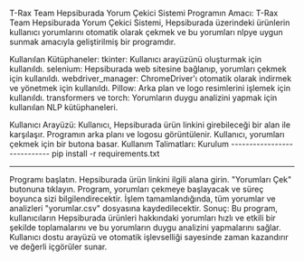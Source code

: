 T-Rax Team Hepsiburada Yorum Çekici Sistemi
Programın Amacı:
T-Rax Team Hepsiburada Yorum Çekici Sistemi, Hepsiburada üzerindeki ürünlerin kullanıcı yorumlarını otomatik olarak çekmek ve bu yorumları nlpye uygun sunmak amacıyla geliştirilmiş bir programdır.

Kullanılan Kütüphaneler:
tkinter: Kullanıcı arayüzünü oluşturmak için kullanıldı.
selenium: Hepsiburada web sitesine bağlanıp, yorumları çekmek için kullanıldı.
webdriver_manager: ChromeDriver'ı otomatik olarak indirmek ve yönetmek için kullanıldı.
Pillow: Arka plan ve logo resimlerini işlemek için kullanıldı.
transformers ve torch: Yorumların duygu analizini yapmak için kullanılan NLP kütüphaneleri.

Kullanıcı Arayüzü:
Kullanıcı, Hepsiburada ürün linkini girebileceği bir alan ile karşılaşır.
Programın arka planı ve logosu görüntülenir.
Kullanıcı, yorumları çekmek için bir butona basar.
Kullanım Talimatları:
Kurulum ----------------------------
pip install -r requirements.txt







-------------------------------------
Programı başlatın.
Hepsiburada ürün linkini ilgili alana girin.
"Yorumları Çek" butonuna tıklayın.
Program, yorumları çekmeye başlayacak ve süreç boyunca sizi bilgilendirecektir.
İşlem tamamlandığında, tüm yorumlar ve analizleri "yorumlar.csv" dosyasına kaydedilecektir.
Sonuç:
Bu program, kullanıcıların Hepsiburada ürünleri hakkındaki yorumları hızlı ve etkili bir şekilde toplamalarını ve bu yorumların duygu analizini yapmalarını sağlar. Kullanıcı dostu arayüzü ve otomatik işlevselliği sayesinde zaman kazandırır ve değerli içgörüler sunar.
